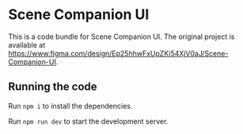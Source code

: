 
  # Scene Companion UI

  This is a code bundle for Scene Companion UI. The original project is available at https://www.figma.com/design/Ep25hhwFxUpZKi54XjV0aJ/Scene-Companion-UI.

  ## Running the code

  Run `npm i` to install the dependencies.

  Run `npm run dev` to start the development server.
  